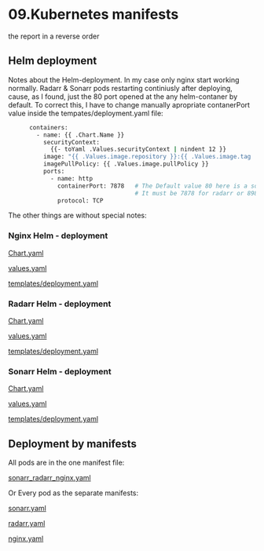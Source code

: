 # 09.Kubernetes manifests

the report in a reverse order 

## Helm deployment

Notes about the Helm-deployment.
In my case only nginx start working normally.
Radarr & Sonarr pods restarting continiusly after deploying, cause, as I found, just the 80 port opened at the any helm-contaner by default.
To correct this, I have to change manually apropriate contanerPort value inside the tempates/deployment.yaml file: 

``` bash
      containers:
        - name: {{ .Chart.Name }}
          securityContext:
            {{- toYaml .Values.securityContext | nindent 12 }}
          image: "{{ .Values.image.repository }}:{{ .Values.image.tag | default .Chart.AppVersion }}"
          imagePullPolicy: {{ .Values.image.pullPolicy }}
          ports:
            - name: http
              containerPort: 7878   # The Default value 80 here is a source of problem
                                    # It must be 7878 for radarr or 8989 for sonar
              protocol: TCP

```

The other things are without special notes:

### Nginx Helm - deployment
[Chart.yaml](helm/nginx/Chart.yaml)

[values.yaml](helm/nginx/values.yaml)

[templates/deployment.yaml](helm/nginx/templates/deployment.yaml)

### Radarr Helm - deployment
[Chart.yaml](helm/radarr/Chart.yaml)

[values.yaml](helm/radarr/values.yaml)

[templates/deployment.yaml](helm/radarr/templates/deployment.yaml)

### Sonarr Helm - deployment
[Chart.yaml](helm/sonarr/Chart.yaml)

[values.yaml](helm/sonarr/values.yaml)

[templates/deployment.yaml](helm/sonarr/templates/deployment.yaml)


## Deployment by manifests

All pods are in the one manifest file:

[sonarr_radarr_nginx.yaml](sonarr_radarr_nginx.yaml)

Or Every pod as the separate manifests:

[sonarr.yaml](sonarr.yaml)

[radarr.yaml](radarr.yaml)

[nginx.yaml](nginx.yaml)





